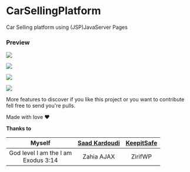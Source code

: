# CarSellingPlatform

Car Selling platform using (JSP)JavaServer Pages

### Preview 

![](https://i.imgur.com/n7FAtwY.png)

![](https://i.imgur.com/Bn33I2F.png)

![](https://i.imgur.com/MMVbE7M.png)

![](https://i.imgur.com/lh5W9v3.png)

More features to discover if you like this project or you want to contribute fell free to send you're pulls.



Made with love ❤



**Thanks to**

|                  Myself                  | [Saad Kardoudi](https://github.com/Saad-kardoudi) | [KeepitSafe](https://github.com/KeepItSafe225) |
| :--------------------------------------: | :-----------------------------------------------: | :--------------------------------------------: |
| God level I am the I am<br />Exodus 3:14 |                    Zahia AJAX                     |                    ZirifWP                     |

